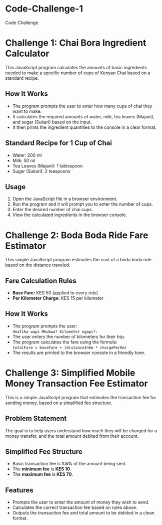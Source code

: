 # Code-Challenge-1
Code Challenge
# Challenge 1: Chai Bora Ingredient Calculator

This JavaScript program calculates the amounts of basic ingredients needed to make a specific number of cups of Kenyan Chai based on a standard recipe.

## How It Works

- The program prompts the user to enter how many cups of chai they want to make.
- It calculates the required amounts of water, milk, tea leaves (Majani), and sugar (Sukari) based on the input.
- It then prints the ingredient quantities to the console in a clear format.

## Standard Recipe for 1 Cup of Chai

- Water: 200 ml
- Milk: 50 ml
- Tea Leaves (Majani): 1 tablespoon
- Sugar (Sukari): 2 teaspoons

## Usage

1. Open the JavaScript file in a browser environment.
2. Run the program and it will prompt you to enter the number of cups.
3. Enter the desired number of chai cups.
4. View the calculated ingredients in the browser console.


# Challenge 2: Boda Boda Ride Fare Estimator

This simple JavaScript program estimates the cost of a boda boda ride based on the distance traveled.

## Fare Calculation Rules

- **Base Fare:** KES 50 (applied to every ride)
- **Per Kilometer Charge:** KES 15 per kilometer



## How It Works

- The program prompts the user:  
  `Unafika wapi Mkubwa? Kilometer ngapi?:`
- The user enters the number of kilometers for their trip.
- The program calculates the fare using the formula:  
  `totalFare = baseFare + (distanceInKm * chargePerKm)`
- The results are printed to the browser console in a friendly tone.


# Challenge 3: Simplified Mobile Money Transaction Fee Estimator 

This is a simple JavaScript program that estimates the transaction fee for sending money, based on a simplified fee structure.

## Problem Statement

The goal is to help users understand how much they will be charged for a money transfer, and the total amount debited from their account.

## Simplified Fee Structure

- Basic transaction fee is **1.5%** of the amount being sent.
- The **minimum fee** is **KES 10**.
- The **maximum fee** is **KES 70**.

## Features

- Prompts the user to enter the amount of money they wish to send.
- Calculates the correct transaction fee based on rules above.
- Outputs the transaction fee and total amount to be debited in a clean format.